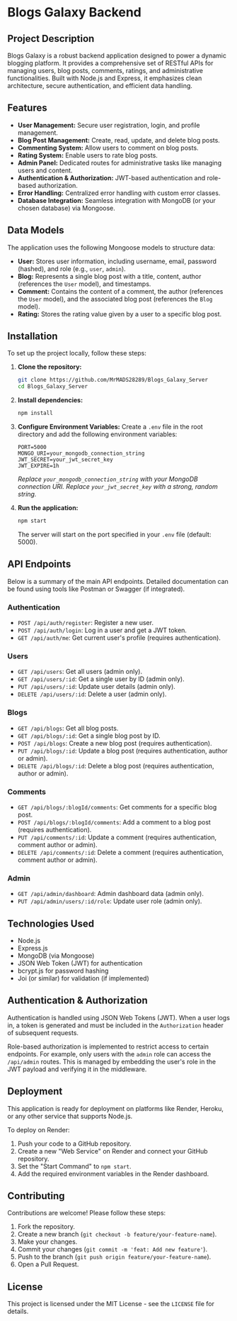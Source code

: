 # Blogs Galaxy Backend

## Project Description

Blogs Galaxy is a robust backend application designed to power a dynamic blogging platform. It provides a comprehensive set of RESTful APIs for managing users, blog posts, comments, ratings, and administrative functionalities. Built with Node.js and Express, it emphasizes clean architecture, secure authentication, and efficient data handling.

## Features

- **User Management:** Secure user registration, login, and profile management.
- **Blog Post Management:** Create, read, update, and delete blog posts.
- **Commenting System:** Allow users to comment on blog posts.
- **Rating System:** Enable users to rate blog posts.
- **Admin Panel:** Dedicated routes for administrative tasks like managing users and content.
- **Authentication & Authorization:** JWT-based authentication and role-based authorization.
- **Error Handling:** Centralized error handling with custom error classes.
- **Database Integration:** Seamless integration with MongoDB (or your chosen database) via Mongoose.

## Data Models

The application uses the following Mongoose models to structure data:

- **User:** Stores user information, including username, email, password (hashed), and role (e.g., `user`, `admin`).
- **Blog:** Represents a single blog post with a title, content, author (references the `User` model), and timestamps.
- **Comment:** Contains the content of a comment, the author (references the `User` model), and the associated blog post (references the `Blog` model).
- **Rating:** Stores the rating value given by a user to a specific blog post.

## Installation

To set up the project locally, follow these steps:

1.  **Clone the repository:**

    ```bash
    git clone https://github.com/MrMADS28289/Blogs_Galaxy_Server
    cd Blogs_Galaxy_Server
    ```

2.  **Install dependencies:**

    ```bash
    npm install
    ```

3.  **Configure Environment Variables:**
    Create a `.env` file in the root directory and add the following environment variables:

    ```
    PORT=5000
    MONGO_URI=your_mongodb_connection_string
    JWT_SECRET=your_jwt_secret_key
    JWT_EXPIRE=1h
    ```

    _Replace `your_mongodb_connection_string` with your MongoDB connection URI._
    _Replace `your_jwt_secret_key` with a strong, random string._

4.  **Run the application:**
    ```bash
    npm start
    ```
    The server will start on the port specified in your `.env` file (default: 5000).

## API Endpoints

Below is a summary of the main API endpoints. Detailed documentation can be found using tools like Postman or Swagger (if integrated).

### Authentication

- `POST /api/auth/register`: Register a new user.
- `POST /api/auth/login`: Log in a user and get a JWT token.
- `GET /api/auth/me`: Get current user's profile (requires authentication).

### Users

- `GET /api/users`: Get all users (admin only).
- `GET /api/users/:id`: Get a single user by ID (admin only).
- `PUT /api/users/:id`: Update user details (admin only).
- `DELETE /api/users/:id`: Delete a user (admin only).

### Blogs

- `GET /api/blogs`: Get all blog posts.
- `GET /api/blogs/:id`: Get a single blog post by ID.
- `POST /api/blogs`: Create a new blog post (requires authentication).
- `PUT /api/blogs/:id`: Update a blog post (requires authentication, author or admin).
- `DELETE /api/blogs/:id`: Delete a blog post (requires authentication, author or admin).

### Comments

- `GET /api/blogs/:blogId/comments`: Get comments for a specific blog post.
- `POST /api/blogs/:blogId/comments`: Add a comment to a blog post (requires authentication).
- `PUT /api/comments/:id`: Update a comment (requires authentication, comment author or admin).
- `DELETE /api/comments/:id`: Delete a comment (requires authentication, comment author or admin).

### Admin

- `GET /api/admin/dashboard`: Admin dashboard data (admin only).
- `PUT /api/admin/users/:id/role`: Update user role (admin only).

## Technologies Used

- Node.js
- Express.js
- MongoDB (via Mongoose)
- JSON Web Token (JWT) for authentication
- bcrypt.js for password hashing
- Joi (or similar) for validation (if implemented)

## Authentication & Authorization

Authentication is handled using JSON Web Tokens (JWT). When a user logs in, a token is generated and must be included in the `Authorization` header of subsequent requests.

Role-based authorization is implemented to restrict access to certain endpoints. For example, only users with the `admin` role can access the `/api/admin` routes. This is managed by embedding the user's role in the JWT payload and verifying it in the middleware.

## Deployment

This application is ready for deployment on platforms like Render, Heroku, or any other service that supports Node.js.

To deploy on Render:

1.  Push your code to a GitHub repository.
2.  Create a new "Web Service" on Render and connect your GitHub repository.
3.  Set the "Start Command" to `npm start`.
4.  Add the required environment variables in the Render dashboard.

## Contributing

Contributions are welcome! Please follow these steps:

1.  Fork the repository.
2.  Create a new branch (`git checkout -b feature/your-feature-name`).
3.  Make your changes.
4.  Commit your changes (`git commit -m 'feat: Add new feature'`).
5.  Push to the branch (`git push origin feature/your-feature-name`).
6.  Open a Pull Request.

## License

This project is licensed under the MIT License - see the `LICENSE` file for details.
